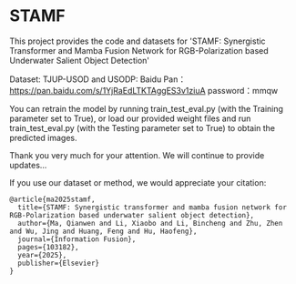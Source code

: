 # STAMF
This project provides the code and datasets for 'STAMF: Synergistic Transformer and Mamba Fusion Network for RGB-Polarization based Underwater Salient Object Detection'


Dataset: 
TJUP-USOD and USODP: Baidu Pan：https://pan.baidu.com/s/1YjRaEdLTKTAggES3v1ziuA password：mmqw

You can retrain the model by running train_test_eval.py (with the Training parameter set to True), or load our provided weight files and run train_test_eval.py (with the Testing parameter set to True) to obtain the predicted images.

Thank you very much for your attention. We will continue to provide updates...

If you use our dataset or method, we would appreciate your citation:


```
@article{ma2025stamf,
  title={STAMF: Synergistic transformer and mamba fusion network for RGB-Polarization based underwater salient object detection},
  author={Ma, Qianwen and Li, Xiaobo and Li, Bincheng and Zhu, Zhen and Wu, Jing and Huang, Feng and Hu, Haofeng},
  journal={Information Fusion},
  pages={103182},
  year={2025},
  publisher={Elsevier}
}
```
